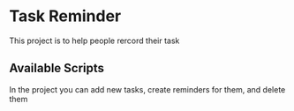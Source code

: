 # Task Reminder 

This project is to help people rercord their task

## Available Scripts

In the project you can add new tasks, create reminders for them, and delete them 

